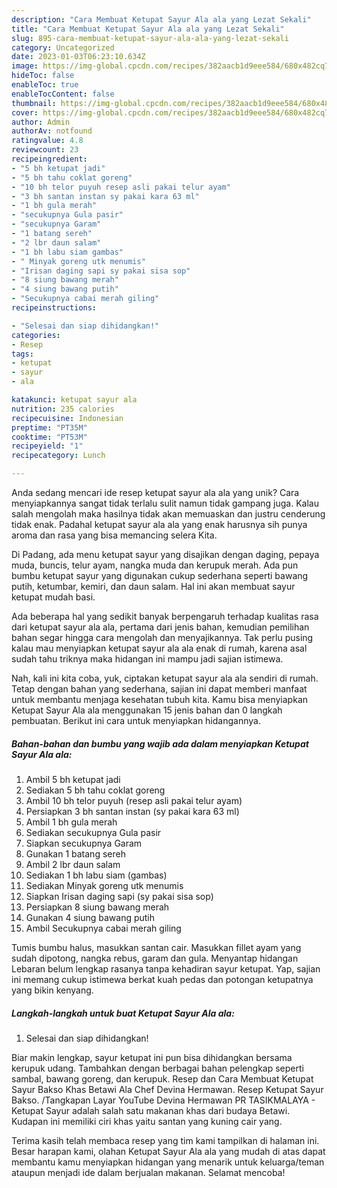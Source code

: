```yaml
---
description: "Cara Membuat Ketupat Sayur Ala ala yang Lezat Sekali"
title: "Cara Membuat Ketupat Sayur Ala ala yang Lezat Sekali"
slug: 895-cara-membuat-ketupat-sayur-ala-ala-yang-lezat-sekali
category: Uncategorized
date: 2023-01-03T06:23:10.634Z
image: https://img-global.cpcdn.com/recipes/382aacb1d9eee584/680x482cq70/ketupat-sayur-ala-ala-foto-resep-utama.jpg
hideToc: false
enableToc: true
enableTocContent: false
thumbnail: https://img-global.cpcdn.com/recipes/382aacb1d9eee584/680x482cq70/ketupat-sayur-ala-ala-foto-resep-utama.jpg
cover: https://img-global.cpcdn.com/recipes/382aacb1d9eee584/680x482cq70/ketupat-sayur-ala-ala-foto-resep-utama.jpg
author: Admin
authorAv: notfound
ratingvalue: 4.8
reviewcount: 23
recipeingredient:
- "5 bh ketupat jadi"
- "5 bh tahu coklat goreng"
- "10 bh telor puyuh resep asli pakai telur ayam"
- "3 bh santan instan sy pakai kara 63 ml"
- "1 bh gula merah"
- "secukupnya Gula pasir"
- "secukupnya Garam"
- "1 batang sereh"
- "2 lbr daun salam"
- "1 bh labu siam gambas"
- " Minyak goreng utk menumis"
- "Irisan daging sapi sy pakai sisa sop"
- "8 siung bawang merah"
- "4 siung bawang putih"
- "Secukupnya cabai merah giling"
recipeinstructions:

- "Selesai dan siap dihidangkan!"
categories:
- Resep
tags:
- ketupat
- sayur
- ala

katakunci: ketupat sayur ala 
nutrition: 235 calories
recipecuisine: Indonesian
preptime: "PT35M"
cooktime: "PT53M"
recipeyield: "1"
recipecategory: Lunch

---
```





Anda sedang mencari ide resep ketupat sayur ala ala yang unik? Cara menyiapkannya sangat tidak terlalu sulit namun tidak gampang juga. Kalau salah mengolah maka hasilnya tidak akan memuaskan dan justru cenderung tidak enak. Padahal ketupat sayur ala ala yang enak harusnya sih punya aroma dan rasa yang bisa memancing selera Kita.





Di Padang, ada menu ketupat sayur yang disajikan dengan daging, pepaya muda, buncis, telur ayam, nangka muda dan kerupuk merah. Ada pun bumbu ketupat sayur yang digunakan cukup sederhana seperti bawang putih, ketumbar, kemiri, dan daun salam. Hal ini akan membuat sayur ketupat mudah basi.

Ada beberapa hal yang sedikit banyak berpengaruh terhadap kualitas rasa dari ketupat sayur ala ala, pertama dari jenis bahan, kemudian pemilihan bahan segar hingga cara mengolah dan menyajikannya. Tak perlu pusing kalau mau menyiapkan ketupat sayur ala ala enak di rumah, karena asal sudah tahu triknya maka hidangan ini mampu jadi sajian istimewa.






Nah, kali ini kita coba, yuk, ciptakan ketupat sayur ala ala sendiri di rumah. Tetap dengan bahan yang sederhana, sajian ini dapat memberi manfaat untuk membantu menjaga kesehatan tubuh kita. Kamu bisa menyiapkan Ketupat Sayur Ala ala menggunakan 15 jenis bahan dan 0 langkah pembuatan. Berikut ini cara untuk menyiapkan hidangannya.

<!--inarticleads1-->

##### Bahan-bahan dan bumbu yang wajib ada dalam menyiapkan Ketupat Sayur Ala ala:

1. Ambil 5 bh ketupat jadi
1. Sediakan 5 bh tahu coklat goreng
1. Ambil 10 bh telor puyuh (resep asli pakai telur ayam)
1. Persiapkan 3 bh santan instan (sy pakai kara 63 ml)
1. Ambil 1 bh gula merah
1. Sediakan secukupnya Gula pasir
1. Siapkan secukupnya Garam
1. Gunakan 1 batang sereh
1. Ambil 2 lbr daun salam
1. Sediakan 1 bh labu siam (gambas)
1. Sediakan  Minyak goreng utk menumis
1. Siapkan Irisan daging sapi (sy pakai sisa sop)
1. Persiapkan 8 siung bawang merah
1. Gunakan 4 siung bawang putih
1. Ambil Secukupnya cabai merah giling


Tumis bumbu halus, masukkan santan cair. Masukkan fillet ayam yang sudah dipotong, nangka rebus, garam dan gula. Menyantap hidangan Lebaran belum lengkap rasanya tanpa kehadiran sayur ketupat. Yap, sajian ini memang cukup istimewa berkat kuah pedas dan potongan ketupatnya yang bikin kenyang. 

<!--inarticleads2-->

##### Langkah-langkah untuk buat Ketupat Sayur Ala ala:


1. Selesai dan siap dihidangkan!

Biar makin lengkap, sayur ketupat ini pun bisa dihidangkan bersama kerupuk udang. Tambahkan dengan berbagai bahan pelengkap seperti sambal, bawang goreng, dan kerupuk. Resep dan Cara Membuat Ketupat Sayur Bakso Khas Betawi Ala Chef Devina Hermawan. Resep Ketupat Sayur Bakso. /Tangkapan Layar YouTube Devina Hermawan PR TASIKMALAYA - Ketupat Sayur adalah salah satu makanan khas dari budaya Betawi. Kudapan ini memiliki ciri khas yaitu santan yang kuning cair yang. 

Terima kasih telah membaca resep yang tim kami tampilkan di halaman ini. Besar harapan kami, olahan Ketupat Sayur Ala ala yang mudah di atas dapat membantu kamu menyiapkan hidangan yang menarik untuk keluarga/teman ataupun menjadi ide dalam berjualan makanan. Selamat mencoba!
